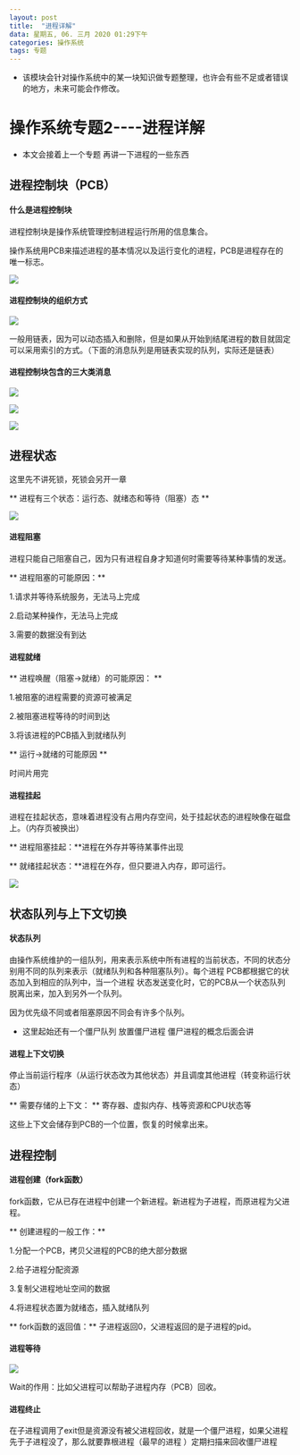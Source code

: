 ```yaml
---
layout: post
title:  "进程详解"
data: 星期五, 06. 三月 2020 01:29下午 
categories: 操作系统
tags: 专题
---
```

* 该模块会针对操作系统中的某一块知识做专题整理，也许会有些不足或者错误的地方，未来可能会作修改。

#  操作系统专题2----进程详解

* 本文会接着上一个专题 再讲一下进程的一些东西

## 进程控制块（PCB）
#### 什么是进程控制块
进程控制块是操作系统管理控制进程运行所用的信息集合。

操作系统用PCB来描述进程的基本情况以及运行变化的进程，PCB是进程存在的唯一标志。

![](https://github.com/LLLibra/LLLibra.github.io/raw/master/_posts/imgs/20200307-190513.png)

#### 进程控制块的组织方式

![](https://github.com/LLLibra/LLLibra.github.io/raw/master/_posts/imgs/20200307-190628.png)

一般用链表，因为可以动态插入和删除，但是如果从开始到结尾进程的数目就固定可以采用索引的方式。（下面的消息队列是用链表实现的队列，实际还是链表）

#### 进程控制块包含的三大类消息
![](https://github.com/LLLibra/LLLibra.github.io/raw/master/_posts/imgs/20200307-191304.png)

![](https://github.com/LLLibra/LLLibra.github.io/raw/master/_posts/imgs/20200307-191309.png)

![](https://github.com/LLLibra/LLLibra.github.io/raw/master/_posts/imgs/20200307-191313.png)


## 进程状态

>
这里先不讲死锁，死锁会另开一章

** 进程有三个状态：运行态、就绪态和等待（阻塞）态 **

![](https://github.com/LLLibra/LLLibra.github.io/raw/master/_posts/imgs/20200307-162600.png)

#### 进程阻塞
进程只能自己阻塞自己，因为只有进程自身才知道何时需要等待某种事情的发送。

** 进程阻塞的可能原因：**

1.请求并等待系统服务，无法马上完成

2.启动某种操作，无法马上完成

3.需要的数据没有到达

#### 进程就绪

** 进程唤醒（阻塞->就绪）的可能原因： **

1.被阻塞的进程需要的资源可被满足

2.被阻塞进程等待的时间到达

3.将该进程的PCB插入到就绪队列

** 运行->就绪的可能原因 **

时间片用完

#### 进程挂起
进程在挂起状态，意味着进程没有占用内存空间，处于挂起状态的进程映像在磁盘上。（内存页被换出）

** 进程阻塞挂起：**进程在外存并等待某事件出现

** 就绪挂起状态：**进程在外存，但只要进入内存，即可运行。

![](https://github.com/LLLibra/LLLibra.github.io/raw/master/_posts/imgs/20200307-171331.png)


## 状态队列与上下文切换

#### 状态队列

由操作系统维护的一组队列，用来表示系统中所有进程的当前状态，不同的状态分别用不同的队列来表示（就绪队列和各种阻塞队列）。每个进程 PCB都根据它的状态加入到相应的队列中，当一个进程 状态发送变化时，它的PCB从一个状态队列脱离出来，加入到另外一个队列。

因为优先级不同或者阻塞原因不同会有许多个队列。

* 这里起始还有一个僵尸队列  放置僵尸进程 僵尸进程的概念后面会讲

#### 进程上下文切换
停止当前运行程序（从运行状态改为其他状态）并且调度其他进程（转变称运行状态）

** 需要存储的上下文： ** 寄存器、虚拟内存、栈等资源和CPU状态等

这些上下文会储存到PCB的一个位置，恢复的时候拿出来。

## 进程控制
#### 进程创建（fork函数）
  fork函数，它从已存在进程中创建一个新进程。新进程为子进程，而原进程为父进程。
  
** 创建进程的一般工作：**

1.分配一个PCB，拷贝父进程的PCB的绝大部分数据

2.给子进程分配资源

3.复制父进程地址空间的数据

4.将进程状态置为就绪态，插入就绪队列

** fork函数的返回值：** 子进程返回0，父进程返回的是子进程的pid。

#### 进程等待
![](https://github.com/LLLibra/LLLibra.github.io/raw/master/_posts/imgs/20200308-203600.png)

Wait的作用：比如父进程可以帮助子进程内存（PCB）回收。


#### 进程终止

在子进程调用了exit但是资源没有被父进程回收，就是一个僵尸进程，如果父进程先于子进程没了，那么就要靠根进程（最早的进程 ）定期扫描来回收僵尸进程









